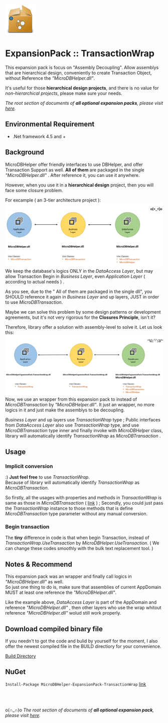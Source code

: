 ![icon](https://github.com/DoraemonYu/MicroDBHelper-ExpansionPack/blob/gh-pages/icons/TransactionWrap.png?raw=true)  
# ExpansionPack :: TransactionWrap 
 
This expansion pack is focus on "Assembly Decoupling". Allow assemblys that are hierarchical design, conveniently to create Transaction Object, without Reference the *"MicroDBHelper.dll"*.  
 
It's useful for those **hierarchical design projects**, and there is no value for *non-hierarchical projects*, please make sure your needs. 



*The root section of documents of **all optional expansion packs**, please visit [here](/MicroDBHelper-ExpansionPack/).*


## Environmental Requirement
* .Net framework 4.5 and +
 
  
  
## Background 
MicroDBHelper offer friendly interfaces to use DBHelper, and offer Transaction Support as well. **All of them** are packaged in the single *"MicroDBHelper.dll"* . After reference it, you can use it anywhere.   

However, when you use it in a **hierarchical design** project, then you will face some closure problem.  
  
   
   
For excample ( an 3-tier architecture project ):  
![snapshot](images/TransactionWrap/REFERENCE_BEFORE.png)  
We keep the database's logics ONLY in the *DataAccess Layer*, but may allow Transaction Begin in *Business Layer*, even *Application Layer* ( according to actual needs ) .   

As you see, due to the " All of them are packaged in the single dll", you SHOULD reference it again in *Business Layer* and up layers, JUST in order to use *MicroDBTransaction*.  

Maybe we can solve this problem by some design patterns or development agreements, but it's not very rigorous for the **Closures Principle**, isn't it?  

Therefore, library offer a solution with assembly-level to solve it. Let us look this:  
![snapshot](images/TransactionWrap/REFERENCE_AFTER.png)   
Now, we use an wrapper from this expansion pack to instead of *MicroDBTransaction* by *"MicroDBHelper.dll"*. It just an wrapper, no more logics in it and just make the assemblys to be decoupling.  

*Business Layer* and up layers use *TransactionWrap* type ; Public interfaces from *DataAccess Layer* also use *TransactionWrap* type, and use *MicroDBTransaction* type inner and finally invoke with *MicroDBHelper* class, library will automatically identify *TransactionWrap* as *MicroDBTransaction* .


## Usage

### Implicit conversion 
:) **Just feel free** to use *TransactionWrap*.   
Because of library will automatically identify *TransactionWrap* as *MicroDBTransaction*.   
  
So firstly, all the usages with properties and methods in *TransactionWrap* is same as those in *MicroDBTransaction* ( [link](https://doraemonyu.github.io/MicroDBHelper/#transaction) ) ; Secondly, you could just pass the *TransactionWrap* instance to those methods that is define *MicroDBTransaction* type parameter without any manual conversion.

### Begin transaction
The **tiny** difference in code is that when begin Transaction, instead of *TransactionWrap.UseTransaction* by *MicroDBHelper.UseTransaction*. ( We can change these codes smoothly with the bulk text replacement tool.  )

 
  
## Notes & Recommend
This expansion pack was an wrapper and finally call logics in *"MicroDBHelper.dll"* as well.   
So just one thing to do is, make sure that assemblies of current AppDomain MUST at least one reference the *"MicroDBHelper.dll"*.   

Like the example above, *DataAccess Layer*  is part of the AppDomain and reference *"MicroDBHelper.dll"* , then other layers who use the wrap whitout reference *"MicroDBHelper.dll"* wolud still work properly.




## Download compiled binary file
If you needn't to got the code and bulid by yourself for the moment, I also offer the newest compiled file in the BUILD directiory for your convenience. 

[Build Directory](https://github.com/DoraemonYu/MicroDBHelper-ExpansionPack/tree/master/Build)


## NuGet 
`Install-Package MicroDBHelper-ExpansionPack-TransactionWrap`  [link](https://www.nuget.org/packages/MicroDBHelper-ExpansionPack-TransactionWrap/)

<br><br><br>
o(∩_∩)o *The root section of documents of **all optional expansion pack**, please visit [here](/MicroDBHelper-ExpansionPack/).*
